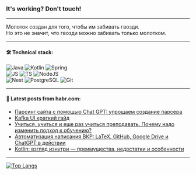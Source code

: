 ### It's working? Don't touch!

---
Молоток создан для того, чтобы им забивать гвозди. <br>
Но это не значит, что гвозди можно забивать только молотком.

---

#### 🛠️ Technical stack:

![Java](https://img.shields.io/badge/Java-informational?logo=Oracle&style=flat&logoColor=white&color=FF4500)
![Kotlin](https://img.shields.io/badge/Kotlin-informational?logo=Kotlin&style=flat&logoColor=white&color=774D97)
![Spring](https://img.shields.io/badge/SpringBoot-informational?logo=SpringBoot&style=flat&logoColor=white&color=6DB33F) <br>
![JS](https://img.shields.io/badge/JS-informational?logo=javaScript&style=flat&logoColor=black&color=F7Df1E)
![TS](https://img.shields.io/badge/TypeScript-informational?logo=typeScript&style=flat&logoColor=black&color=0667A8)
![NodeJS](https://img.shields.io/badge/NodeJS-informational?logo=node.js&style=flat&logoColor=white&color=70A760) <br>
![Nest](https://img.shields.io/badge/NestJS-informational?logo=NestJS&style=flat&logoColor=white&color=E0234E)
![PostgreSQL](https://img.shields.io/badge/PostgreSQL-informational?logo=PostgreSQL&style=flat&logoColor=white&color=DAA520)
![Git](https://img.shields.io/badge/Git-informational?logo=git&style=flat&logoColor=white&color=778899)

___

#### 💬 Latest posts from habr.com:

<!-- BLOG-POST-LIST:START -->
- [Парсинг сайта с помощью Chat GPT: упрощаем создание парсера](https://habr.com/ru/articles/753134/?utm_source=habrahabr&utm_medium=rss&utm_campaign=753134)
- [Kafka UI краткий гайд](https://habr.com/ru/articles/753398/?utm_source=habrahabr&utm_medium=rss&utm_campaign=753398)
- [Учиться, учиться и еще раз учиться преподавать. Почему надо изменить подход к обучению?](https://habr.com/ru/articles/753240/?utm_source=habrahabr&utm_medium=rss&utm_campaign=753240)
- [Автоматизация написания ВКР: LaTeX, GitHub, Google Drive и ChatGPT в действии](https://habr.com/ru/articles/753350/?utm_source=habrahabr&utm_medium=rss&utm_campaign=753350)
- [Kotlin: взгляд изнутри — преимущества, недостатки и особенности](https://habr.com/ru/articles/752450/?utm_source=habrahabr&utm_medium=rss&utm_campaign=752450)
<!-- BLOG-POST-LIST:END -->

---
[![Top Langs](https://github-readme-stats-git-master-advtsetting-gmailcom.vercel.app/api/top-langs/?username=zloylis&langs_count=10&hide_title=false&title_color=e6edf3&size_weight=0.5&count_weight=0.5&layout=compact&hide_border=true&theme=dracula)](https://github.com/zloylis)

<!-- ![GitHub stats](https://github-readme-stats-git-master-advtsetting-gmailcom.vercel.app/api?username=zloylis&show_icons=true&hide_border=true&theme=dracula&hide_title=true&include_all_commits=true&count_private=true&hide=contribs&hide_rank=true) -->
